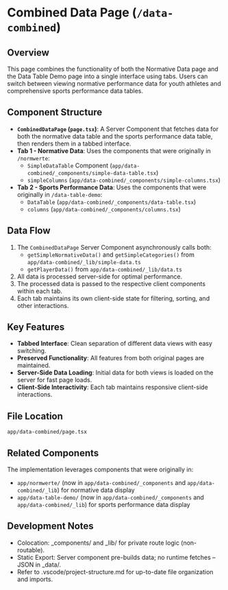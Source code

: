 # Combined Data Page (`/data-combined`)

## Overview

This page combines the functionality of both the Normative Data page and the Data Table Demo page into a single interface using tabs. Users can switch between viewing normative performance data for youth athletes and comprehensive sports performance data tables.

## Component Structure

- **`CombinedDataPage` (`page.tsx`)**: A Server Component that fetches data for both the normative data table and the sports performance data table, then renders them in a tabbed interface.
- **Tab 1 - Normative Data**: Uses the components that were originally in `/normwerte`:
  - `SimpleDataTable` Component (`app/data-combined/_components/simple-data-table.tsx`)
  - `simpleColumns` (`app/data-combined/_components/simple-columns.tsx`)
- **Tab 2 - Sports Performance Data**: Uses the components that were originally in `/data-table-demo`:
  - `DataTable` (`app/data-combined/_components/data-table.tsx`)
  - `columns` (`app/data-combined/_components/columns.tsx`)

## Data Flow

1. The `CombinedDataPage` Server Component asynchronously calls both:
   - `getSimpleNormativeData()` and `getSimpleCategories()` from `app/data-combined/_lib/simple-data.ts`
   - `getPlayerData()` from `app/data-combined/_lib/data.ts`
2. All data is processed server-side for optimal performance.
3. The processed data is passed to the respective client components within each tab.
4. Each tab maintains its own client-side state for filtering, sorting, and other interactions.

## Key Features

- **Tabbed Interface**: Clean separation of different data views with easy switching.
- **Preserved Functionality**: All features from both original pages are maintained.
- **Server-Side Data Loading**: Initial data for both views is loaded on the server for fast page loads.
- **Client-Side Interactivity**: Each tab maintains responsive client-side interactions.

## File Location

`app/data-combined/page.tsx`

## Related Components

The implementation leverages components that were originally in:

- `app/normwerte/` (now in `app/data-combined/_components` and `app/data-combined/_lib`) for normative data display
- `app/data-table-demo/` (now in `app/data-combined/_components` and `app/data-combined/_lib`) for sports performance data display

## Development Notes

- Colocation: \_components/ and \_lib/ for private route logic (non-routable).
- Static Export: Server component pre-builds data; no runtime fetches – JSON in \_data/.
- Refer to .vscode/project-structure.md for up-to-date file organization and imports.
